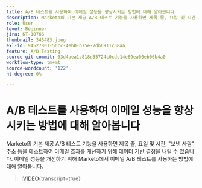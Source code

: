 ```yaml
---
title: A/B 테스트를 사용하여 이메일 성능을 향상시키는 방법에 대해 알아봅니다
description: Marketo의 기본 제공 A/B 테스트 기능을 사용하면 제목 줄, 요일 및 시간, "보낸 사람" 주소 등을 테스트하여 이메일 효과를 개선하기 위해 데이터 기반 결정을 내릴 수 있습니다. 이메일 성능을 개선하기 위해 Marketo에서 이메일 A/B 테스트를 사용하는 방법에 대해 알아봅니다.
role: User
level: Beginner
jira: KT-10766
thumbnail: 345483.jpeg
exl-id: 94527801-50cc-4eb0-b75e-7db6911c38aa
feature: A/B Testing
source-git-commit: 63d4aea1c818d35724c0cdc14e69ea00eb06b4a0
workflow-type: tm+mt
source-wordcount: '122'
ht-degree: 0%

---
```


# A/B 테스트를 사용하여 이메일 성능을 향상시키는 방법에 대해 알아봅니다

Marketo의 기본 제공 A/B 테스트 기능을 사용하면 제목 줄, 요일 및 시간, &quot;보낸 사람&quot; 주소 등을 테스트하여 이메일 효과를 개선하기 위해 데이터 기반 결정을 내릴 수 있습니다. 이메일 성능을 개선하기 위해 Marketo에서 이메일 A/B 테스트를 사용하는 방법에 대해 알아봅니다.

>[!VIDEO](https://video.tv.adobe.com/v/345483/?quality=12&learn=on){transcript=true}
